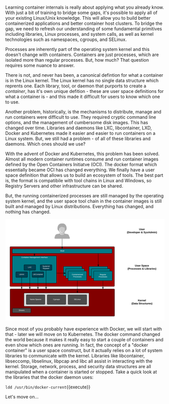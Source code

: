 Learning container internals is really about applying what you already know. With just a bit of training to bridge some gaps, it's possible to apply all of your existing Linux/Unix knowledge. This will allow you to build better containerized applications and better container host clusters. To bridge the gap, we need to refresh our understanding of some fundamental primitives including libraries, Linux processes, and system calls, as well as kernel technologies such as namespaces, cgroups, and SELinux. 

Processes are inherently part of the operating system kernel and this doesn't change with containers. Containers are just processes, which are isolated more than regular processes. But, how much? That question requires some nuance to answer.

There is not, and never has been, a canonical defintion for what a container is in the Linux kernel. The Linux kernel has no single data structure which reprents one. Each library, tool, or daemon that purports to create a *container*, has it's own unique defition - these are user space definitions for what a container is - and this made it difficult for users to know which one to use.

Another problem, historically, is the mechanisms to distribute, manage and run containers were difficult to use. They required cryptic command line options, and the management of cumbersome disk images. This has changed over time. Libraries and daemons like LXC, libcontainer, LXD, Docker and Kubernetes made it easier and easier to run containers on a Linux system. But, we still had a problem - of all of these libraries and daemons. Which ones should we use?

With the advent of Docker and Kubernetes, this problem has been solved. Almost all modern container runtimes consume and run container images defined by the Open Containers Initiatve (OCI). The docker format which essentially became OCI has changed everything. We finally have a user space definition that allows us to build an ecosystem of tools. The best part is, the format is compatibile with tool chains in Linux and Windows, so Registry Servers and other infrastructure can be shared.

But, the running containerized processes are still managed by the operating system kernel, and the user space tool chain in the container images is still built and managed by Linux distributions. Everything has changed, and nothing has changed.

![Container Libraries](../../assets/intro-openshift/container-internals-lab-1/02-container-libraries.png)

Since most of you probably have experience with Docker, we will start with that - later we will move on to Kubernetes. The docker command changed the world because it makes it really easy to start a couple of containers and even show which ones are running. In fact, the concept of a "docker container" is a user space construct, but it actually relies on a lot of system libraries to communicate with the kernel. Libraries like libcontainer, libseccomp, libselinux, libpcap and libc all assist in interacting with the kernel. Storage, network, process, and security data structures are all manipulated when a container is started or stopped. Take a quick look at the libraries that the docker daemon uses:

``ldd /usr/bin/docker-current``{{execute}}

Let's move on...
